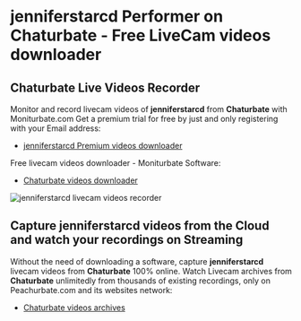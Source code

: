# jenniferstarcd Performer on Chaturbate - Free LiveCam videos downloader

## Chaturbate Live Videos Recorder

Monitor and record livecam videos of **jenniferstarcd** from **Chaturbate** with Moniturbate.com
Get a premium trial for free by just and only registering with your Email address:
* [jenniferstarcd Premium videos downloader](https://moniturbate.com/request-demo-licence-key.html)

Free livecam videos downloader - Moniturbate Software:
* [Chaturbate videos downloader](https://moniturbate.com/moniturbate-download-software.html)

![jenniferstarcd livecam videos recorder](https://peachurnet.com/templates/moniturbate-software.png)


## Capture jenniferstarcd videos from the Cloud and watch your recordings on Streaming

Without the need of downloading a software, capture **jenniferstarcd** livecam videos from **Chaturbate** 100% online.
Watch Livecam archives from **Chaturbate** unlimitedly from thousands of existing recordings, only on Peachurbate.com and its websites network:
* [Chaturbate videos archives](https://peachurnet.com/)